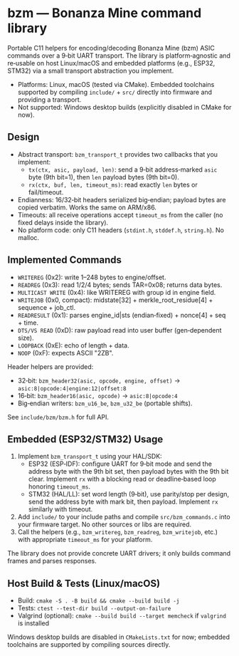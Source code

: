 # bzm — Bonanza Mine command library

Portable C11 helpers for encoding/decoding Bonanza Mine (bzm) ASIC commands over
a 9‑bit UART transport. The library is platform‑agnostic and re‑usable on host
Linux/macOS and embedded platforms (e.g., ESP32, STM32) via a small transport
abstraction you implement.

- Platforms: Linux, macOS (tested via CMake). Embedded toolchains supported by
  compiling `include/` + `src/` directly into firmware and providing a transport.
- Not supported: Windows desktop builds (explicitly disabled in CMake for now).

## Design
- Abstract transport: `bzm_transport_t` provides two callbacks that you implement:
  - `tx(ctx, asic, payload, len)`: send a 9‑bit address‑marked `asic` byte (9th bit=1),
    then `len` payload bytes (9th bit=0).
  - `rx(ctx, buf, len, timeout_ms)`: read exactly `len` bytes or fail/timeout.
- Endianness: 16/32‑bit headers serialized big‑endian; payload bytes are copied
  verbatim. Works the same on ARM/x86.
- Timeouts: all receive operations accept `timeout_ms` from the caller (no fixed
  delays inside the library).
- No platform code: only C11 headers (`stdint.h`, `stddef.h`, `string.h`). No malloc.

## Implemented Commands
- `WRITEREG` (0x2): write 1–248 bytes to engine/offset.
- `READREG` (0x3): read 1/2/4 bytes; sends TAR=0x08; returns data bytes.
- `MULTICAST WRITE` (0x4): like WRITEREG with group id in engine field.
- `WRITEJOB` (0x0, compact): midstate[32] + merkle_root_residue[4] + sequence + job_ctl.
- `READRESULT` (0x1): parses engine_id|sts (endian‑fixed) + nonce[4] + seq + time.
- `DTS/VS READ` (0xD): raw payload read into user buffer (gen‑dependent size).
- `LOOPBACK` (0xE): echo of length + data.
- `NOOP` (0xF): expects ASCII "2ZB".

Header helpers are provided:
- 32‑bit: `bzm_header32(asic, opcode, engine, offset)` → `asic:8|opcode:4|engine:12|offset:8`
- 16‑bit: `bzm_header16(asic, opcode)` → `asic:8|opcode:4`
- Big‑endian writers: `bzm_u16_be`, `bzm_u32_be` (portable shifts).

See `include/bzm/bzm.h` for full API.

## Embedded (ESP32/STM32) Usage
1) Implement `bzm_transport_t` using your HAL/SDK:
   - ESP32 (ESP‑IDF): configure UART for 9‑bit mode and send the address byte with
     the 9th bit set, then payload bytes with the 9th bit clear. Implement `rx` with
     a blocking read or deadline‑based loop honoring `timeout_ms`.
   - STM32 (HAL/LL): set word length (9‑bit), use parity/stop per design, send the
     address byte with mark bit, then payload. Implement `rx` similarly with timeout.
2) Add `include/` to your include paths and compile `src/bzm_commands.c` into your
   firmware target. No other sources or libs are required.
3) Call the helpers (e.g., `bzm_writereg`, `bzm_readreg`, `bzm_writejob`, etc.) with
   appropriate `timeout_ms` for your platform.

The library does not provide concrete UART drivers; it only builds command frames
and parses responses.

## Host Build & Tests (Linux/macOS)
- Build: `cmake -S . -B build && cmake --build build -j`
- Tests: `ctest --test-dir build --output-on-failure`
- Valgrind (optional): `cmake --build build --target memcheck` if `valgrind` is installed

Windows desktop builds are disabled in `CMakeLists.txt` for now; embedded toolchains are
supported by compiling sources directly.
